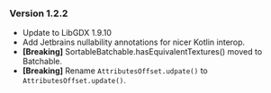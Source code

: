 ### Version 1.2.2
 * Update to LibGDX 1.9.10
 * Add Jetbrains nullability annotations for nicer Kotlin interop.
 * **[Breaking]** SortableBatchable.hasEquivalentTextures() moved to Batchable.
 * **[Breaking]** Rename `AttributesOffset.udpate()` to `AttributesOffset.update()`.
 
